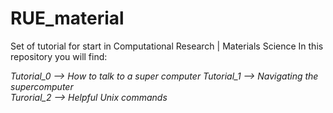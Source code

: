 # RUE_material
Set of tutorial for start in Computational Research | Materials Science
In this repository you will find:

_Tutorial_0 --> How to talk to a super computer_
_Tutorial_1 --> Navigating the supercomputer_  
_Turorial_2 --> Helpful Unix commands_
